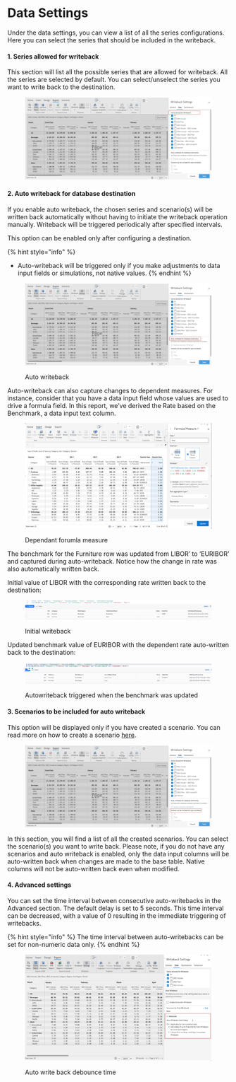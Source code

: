 # Data Settings

Under the data settings, you can view a list of all the series configurations. Here you can select the series that should be included in the writeback.

#### 1. Series allowed for writeback

This section will list all the possible series that are allowed for writeback. All the series are selected by default. You can select/unselect the series you want to write back to the destination.

<figure><img src="../../../.gitbook/assets/series-wb.png" alt=""><figcaption></figcaption></figure>

#### 2. Auto writeback for database destination

If you enable auto writeback, the chosen series and scenario(s) will be written back automatically without having to initiate the writeback operation manually. Writeback will be triggered periodically after specified intervals.

This option can be enabled only after configuring a destination.

{% hint style="info" %}
* Auto-writeback will be triggered only if you make adjustments to data input fields or simulations, not native values.
{% endhint %}

<figure><img src="../../../.gitbook/assets/auto-wb (1).png" alt=""><figcaption><p>Auto writeback</p></figcaption></figure>

Auto-writeback can also capture changes to dependent measures. For instance, consider that you have a data input field whose values are used to drive a formula field. In this report, we’ve derived the Rate based on the Benchmark, a data input text column.

<figure><img src="../../../.gitbook/assets/image (672).png" alt=""><figcaption><p>Dependant forumla measure</p></figcaption></figure>

The benchmark for the Furniture row was updated from LIBOR’ to ‘EURIBOR’ and captured during auto-writeback. Notice how the change in rate was also automatically written back.

Initial value of LIBOR with the corresponding rate written back to the destination:

<figure><img src="../../../.gitbook/assets/image (673).png" alt=""><figcaption><p>Initial writeback</p></figcaption></figure>

Updated benchmark value of EURIBOR with the dependent rate auto-written back to the destination:

<figure><img src="../../../.gitbook/assets/image (675).png" alt=""><figcaption><p>Autowriteback triggered when the benchmark was updated </p></figcaption></figure>

#### 3. Scenarios to be included for auto writeback

This option will be displayed only if you have created a scenario. You can read more on how to create a scenario [here](../../7.-planning-budgeting-and-forecasting/scenarios-enterprise-only.md).

<figure><img src="../../../.gitbook/assets/scenario-wb.png" alt=""><figcaption></figcaption></figure>

In this section, you will find a list of all the created scenarios. You can select the scenario(s) you want to write back. Please note, if you do not have any scenarios and auto writeback is enabled, only the data input columns will be auto-written back when changes are made to the base table. Native columns will not be auto-written back even when modified.

#### 4. Advanced settings

You can set the time interval between consecutive auto-writebacks in the Advanced section. The default delay is set to 5 seconds. This time interval can be decreased, with a value of 0 resulting in the immediate triggering of writebacks.

{% hint style="info" %}
The time interval between auto-writebacks can be set for non-numeric data only.
{% endhint %}

<figure><img src="../../../.gitbook/assets/image (276).png" alt=""><figcaption><p>Auto write back debounce time</p></figcaption></figure>
